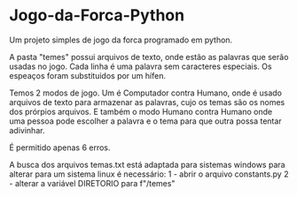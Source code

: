 # Jogo-da-Forca-Python
  Um projeto simples de jogo da forca programado em python.

  A pasta "temes" possui arquivos de texto, onde estão as palavras que serão usadas no jogo. Cada linha é uma palavra sem caracteres especiais. Os espeaços foram substituidos por um hífen.

  Temos 2 modos de jogo. Um é Computador contra Humano, onde é usado arquivos de texto para armazenar as palavras, cujo os temas são os nomes dos prórpios arquivos. E também o modo Humano contra Humano onde uma pessoa pode escolher a palavra e o tema para que outra possa tentar adivinhar.

  É permitido apenas 6 erros.

  A busca dos arquivos temas.txt está adaptada para sistemas windows para alterar para um sistema linux é necessário:
  1 - abrir o arquivo constants.py
  2 - alterar a variável DIRETORIO para f"/temes"
